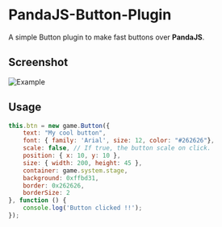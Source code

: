 # PandaJS-Button-Plugin

A simple Button plugin to make fast buttons over **PandaJS**.

## Screenshot
![Example](http://i.imgur.com/PbXDHLk.png)

## Usage

```javascript
this.btn = new game.Button({
	text: "My cool button",
	font: { family: 'Arial', size: 12, color: "#262626"},
	scale: false, // If true, the button scale on click.
	position: { x: 10, y: 10 },
	size: { width: 200, height: 45 },
	container: game.system.stage,
	background: 0xffbd31,
	border: 0x262626,
	borderSize: 2
}, function () { 
	console.log('Button clicked !!');
});
```
